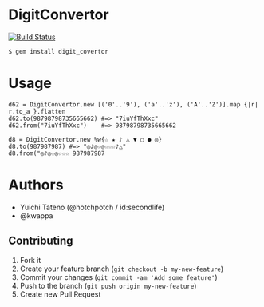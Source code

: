 
# DigitConvertor

[![Build Status](https://travis-ci.org/hotchpotch/digit_convertor.png?branch=master)](https://travis-ci.org/hotchpotch/digit_convertor)

```
$ gem install digit_covertor
```

# Usage

```
d62 = DigitConvertor.new [('0'..'9'), ('a'..'z'), ('A'..'Z')].map {|r| r.to_a }.flatten
d62.to(98798798735665662) #=> "7iuYfThXxc"
d62.from("7iuYfThXxc")    #=> 98798798735665662
```

```
d8 = DigitConvertor.new %w{☆ ★ ♪ △ ▼ ○ ● ◎}
d8.to(987987987) #=> "◎♪◎☆◎☆☆☆♪△"
d8.from("◎♪◎☆◎☆☆☆ 987987987
```

# Authors

- Yuichi Tateno (@hotchpotch / id:secondlife)
- @kwappa

## Contributing

1. Fork it
2. Create your feature branch (`git checkout -b my-new-feature`)
3. Commit your changes (`git commit -am 'Add some feature'`)
4. Push to the branch (`git push origin my-new-feature`)
5. Create new Pull Request

